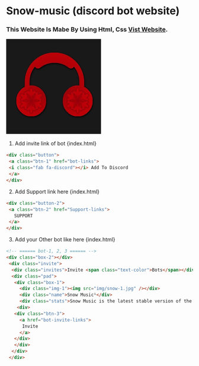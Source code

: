 # Snow-music (discord bot website)
### This Website Is Mabe By Using Html, Css [Vist Website](https://snow-music-website.weddrgd.repl.co). 
![img](img/snow-1.jpg)
1. Add invite link of bot {index.html}
```html
<div class="button">
 <a class="btn-1" href="bot-links">
 <i class="fab fa-discord"></i> Add To Discord
 </a>
</div>
```
2. Add Support link here {index.html}
```html
<div class="button-2">
 <a class="btn-2" href="Support-links">
   SUPPORT
 </a>
</div>
```
3. Add your Other bot like here {index.html}
```html
<!-- ====== bot-1, 2, 3 ====== --> 
<div class="box-2"></div>
 <div class="invite">
  <div class="invites">Invite <span class="text-color">Bots</span></div>
  <div class="pad">
   <div class="box-1">
     <div class="img-1"><img src="img/snow-1.jpg" /></div>
     <div class="name">Snow Music¹</div>
     <div class="stats">Snow Music is the latest stable version of the Snow bot.</div>
    <div>
   <div class="btn-3">
     <a href="bot-invite-links">
      Invite
     </a>
   </div>
   </div>
  </div>
 </div>
 ```
